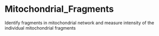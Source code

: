 # Mitochondrial_Fragments
Identify fragments in mitochondrial network and measure intensity of the individual mitochondrial fragments
